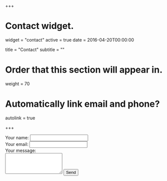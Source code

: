 +++
# Contact widget.
widget = "contact"
active = true
date = 2016-04-20T00:00:00

title = "Contact"
subtitle = ""

# Order that this section will appear in.
weight = 70

# Automatically link email and phone?
autolink = true

+++

<form action="https://formspree.io/a.neisse@gmail.com" method="POST">
  <label for="name">Your name: </label>
  <input type="text" name="name" required="required" placeholder=""><br>
  <label for="email">Your email: </label>
  <input type="email" name="_replyto" required="required" placeholder=""><br>
  <label for="message">Your message: </label><br>
  <textarea rows="4" name="message" id="message" required="required" class="form-control" placeholder=""></textarea>
  <input type="hidden" name="_next" value="/" />
  <input type="submit" value="Send" name="submit" class="btn btn-primary btn-outline">
  <input type="hidden" name="_subject" value="Website message" />
  <input type="text" name="_gotcha" style="display:none" />
</form>

